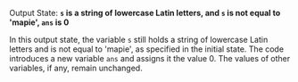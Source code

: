 Output State: **`s` is a string of lowercase Latin letters, and `s` is not equal to 'mapie', `ans` is 0**

In this output state, the variable `s` still holds a string of lowercase Latin letters and is not equal to 'mapie', as specified in the initial state. The code introduces a new variable `ans` and assigns it the value 0. The values of other variables, if any, remain unchanged.